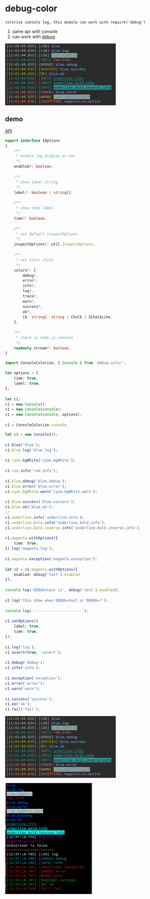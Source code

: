 # debug-color

    colorize console log, this module can work with require('debug')


1. same api with console
2. can work with [debug](https://www.npmjs.com/package/debug)

![demo.png](readme/demo.png)

## demo

[API](lib/wrap.d.ts)

```ts
export interface IOptions
{
	/**
	 * enable log display or not
	 */
	enabled?: boolean,

	/**
	 * show label string
	 */
	label?: boolean | string[],

	/**
	 * show time label
	 */
	time?: boolean,

	/**
	 * set default inspectOptions
	 */
	inspectOptions?: util.InspectOptions,

	/**
	 * set color style
	 */
	colors?: {
		debug?,
		error?,
		info?,
		log?,
		trace?,
		warn?,
		success?,
		ok?,
		[k: string]: string | Chalk | IChalkLike,
	},

	/**
	 * check is node.js console
	 */
	readonly stream?: boolean,
}
```

```ts
import ConsoleColorize, { Console } from 'debug-color';

let options = {
    time: true,
    label: true,
};

let c1;
c1 = new Console();
c1 = new Console(console);
c1 = new Console(console, options);

c1 = ConsoleColorize.console
```

```ts
let c1 = new Console2();

c1.blue('blue');
c1.blue.log('blue.log');

c1.cyan.bgWhite('cyan.bgWhite');

c1.red.info('red.info');

c1.blue.debug('blue.debug');
c1.blue.error('blue.error');
c1.cyan.bgWhite.warn('cyan.bgWhite.warn');

c1.blue.success('blue.success');
c1.blue.ok('blue.ok');
//
c1.underline.info('underline.info');
c1.underline.bold.info('underline.bold.info');
c1.underline.bold.inverse.info('underline.bold.inverse.info');

c1.magenta.withOptions({
	time: true,
}).log('magenta.log');

c1.magenta.exception('magenta.exception');

let c2 = c1.magenta.withOptions({
	enabled: debug('test').enabled
});

console.log('DEBUG=test is', debug('test').enabled);

c2.log('this show when DEBUG=test or DEBUG=*');

console.log('----------------------');

c1.setOptions({
	label: true,
	time: true,
});

c1.log('log');
c1.assert(true, 'assert');

c1.debug('debug');
c1.info('info');

c1.exception('exception');
c1.error('error');
c1.warn('warn');

c1.success('success');
c1.ok('ok');
c1.fail('fail');
```

![demo.png](readme/demo.png)

![demo2.png](readme/demo2.png)

